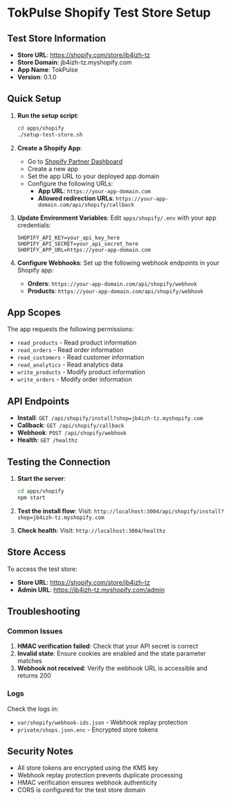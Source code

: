 # TokPulse Shopify Test Store Setup

## Test Store Information
- **Store URL**: https://shopify.com/store/jb4izh-tz
- **Store Domain**: jb4izh-tz.myshopify.com
- **App Name**: TokPulse
- **Version**: 0.1.0

## Quick Setup

1. **Run the setup script**:
   ```bash
   cd apps/shopify
   ./setup-test-store.sh
   ```

2. **Create a Shopify App**:
   - Go to [Shopify Partner Dashboard](https://partners.shopify.com/)
   - Create a new app
   - Set the app URL to your deployed app domain
   - Configure the following URLs:
     - **App URL**: `https://your-app-domain.com`
     - **Allowed redirection URLs**: `https://your-app-domain.com/api/shopify/callback`

3. **Update Environment Variables**:
   Edit `apps/shopify/.env` with your app credentials:
   ```env
   SHOPIFY_API_KEY=your_api_key_here
   SHOPIFY_API_SECRET=your_api_secret_here
   SHOPIFY_APP_URL=https://your-app-domain.com
   ```

4. **Configure Webhooks**:
   Set up the following webhook endpoints in your Shopify app:
   - **Orders**: `https://your-app-domain.com/api/shopify/webhook`
   - **Products**: `https://your-app-domain.com/api/shopify/webhook`

## App Scopes
The app requests the following permissions:
- `read_products` - Read product information
- `read_orders` - Read order information
- `read_customers` - Read customer information
- `read_analytics` - Read analytics data
- `write_products` - Modify product information
- `write_orders` - Modify order information

## API Endpoints
- **Install**: `GET /api/shopify/install?shop=jb4izh-tz.myshopify.com`
- **Callback**: `GET /api/shopify/callback`
- **Webhook**: `POST /api/shopify/webhook`
- **Health**: `GET /healthz`

## Testing the Connection

1. **Start the server**:
   ```bash
   cd apps/shopify
   npm start
   ```

2. **Test the install flow**:
   Visit: `http://localhost:3004/api/shopify/install?shop=jb4izh-tz.myshopify.com`

3. **Check health**:
   Visit: `http://localhost:3004/healthz`

## Store Access
To access the test store:
- **Store URL**: https://shopify.com/store/jb4izh-tz
- **Admin URL**: https://jb4izh-tz.myshopify.com/admin

## Troubleshooting

### Common Issues
1. **HMAC verification failed**: Check that your API secret is correct
2. **Invalid state**: Ensure cookies are enabled and the state parameter matches
3. **Webhook not received**: Verify the webhook URL is accessible and returns 200

### Logs
Check the logs in:
- `var/shopify/webhook-ids.json` - Webhook replay protection
- `private/shops.json.enc` - Encrypted store tokens

## Security Notes
- All store tokens are encrypted using the KMS key
- Webhook replay protection prevents duplicate processing
- HMAC verification ensures webhook authenticity
- CORS is configured for the test store domain